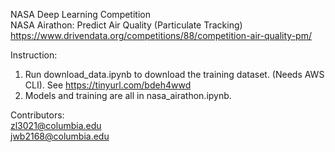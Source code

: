 NASA Deep Learning Competition  
NASA Airathon: Predict Air Quality (Particulate Tracking)  
https://www.drivendata.org/competitions/88/competition-air-quality-pm/  
  
Instruction:  
1. Run download_data.ipynb to download the training dataset. (Needs AWS CLI). See https://tinyurl.com/bdeh4wwd  
2. Models and training are all in nasa_airathon.ipynb.  
  
Contributors:  
zl3021@columbia.edu  
jwb2168@columbia.edu  